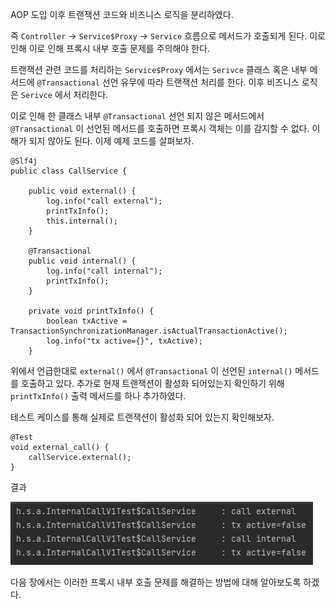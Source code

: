 
AOP 도입 이후 트랜잭션 코드와 비즈니스 로직을 분리하였다. 

즉 `Controller` -> `Service$Proxy` -> `Service` 흐름으로 메서드가 호출되게 된다. 이로 인해 이로 인해 프록시 내부 호출 문제를 주의해야 한다.



트랜잭션 관련 코드를 처리하는 `Service$Proxy` 에서는 `Serivce`  클래스 혹은 내부 메서드에 `@Transactional` 선언 유무에 따라 트랜잭션 처리를 한다. 이후 비즈니스 로직은 `Serivce` 에서 처리한다.

이로 인해 한 클래스 내부 `@Transactional` 선언 되지 않은 메서드에서 `@Transactional` 이 선언된 메서드를 호출하면 프록시 객체는 이를 감지할 수 없다. 이해가 되지 않아도 된다. 이제 예제 코드를 살펴보자.


```
@Slf4j  
public class CallService {  
  
    public void external() {  
        log.info("call external"); 
        printTxInfo(); 
        this.internal();  
    }  
  
    @Transactional  
    public void internal() {  
        log.info("call internal");  
        printTxInfo();
    }
    
	private void printTxInfo() {  
	    boolean txActive = TransactionSynchronizationManager.isActualTransactionActive();  
	    log.info("tx active={}", txActive);  
	}
```


위에서 언급한대로 `external()` 에서 `@Transactional` 이 선언된 `internal()` 메서드를 호출하고 있다. 추가로 현재 트랜잭션이 활성화 되어있는지 확인하기 위해 `printTxInfo()` 출력 메서드를 하나 추가하였다.

테스트 케이스를 통해 실제로 트랜잭션이 활성화 되어 있는지 확인해보자.

```
@Test  
void external_call() {  
    callService.external();  
}
```

결과

![[Pasted image 20231224142745.png]](images/Pasted%20image%2020231224142745.png)

다음 장에서는 이러한 프록시 내부 호출 문제를 해결하는 방법에 대해 알아보도록 하겠다.
